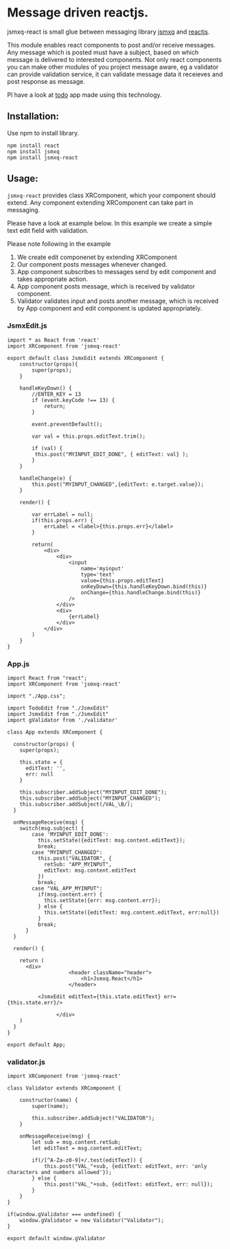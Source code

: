 # Message driven reactjs.

jsmxq-react is small glue between messaging library [jsmxq](https://github.com/ladder-b/jsmxq) and [reactjs](https://reactjs.org/).

This module enables react components to post and/or receive messages. Any message which is posted must have a subject, based on which message is delivered to interested components. Not only react components you can make other modules of you project message aware, eg a validator can provide validation service, it can validate message data it receieves and post response as message.

Pl have a look at [todo](https://github.com/ladder-b/jsmxq-react-todo) app made using this technology.

## Installation:

Use npm to install library.
```
npm install react
npm install jsmxq
npm install jsmxq-react
```

## Usage:

`jsmxq-react` provides class XRComponent, which your component should extend. Any component extending XRComponent can take part in messaging.

Please have a look at example below. In this example we create a simple text edit field with validation.

Please note following in the example
1. We create edit componenet by extending XRComponent
2. Our component posts messages whenever changed.
3. App component subscribes to messages send by edit component and takes appropriate action.
4. App component posts message, which is received by validator component.
5. Validator validates input and posts another message, which is received by App component and edit component is updated appropriately.

### JsmxEdit.js
```
import * as React from 'react'
import XRComponent from 'jsmxq-react'

export default class JsmxEdit extends XRComponent {
    constructor(props){
        super(props);
    }

    handleKeyDown() {
        //ENTER_KEY = 13
        if (event.keyCode !== 13) {
            return;
        }

        event.preventDefault();

        var val = this.props.editText.trim();

        if (val) {
         this.post("MYINPUT_EDIT_DONE", { editText: val} );
        }
    }
  
    handleChange(e) {
        this.post("MYINPUT_CHANGED",{editText: e.target.value});
    }

    render() {

        var errLabel = null;
        if(this.props.err) {
            errLabel = <label>{this.props.err}</label>
        }

        return(
            <div>
                <div>
                    <input
                        name='myinput'
                        type='text'
                        value={this.props.editText}
                        onKeyDown={this.handleKeyDown.bind(this)}
                        onChange={this.handleChange.bind(this)}
                    />
                </div>
                <div>
                    {errLabel}
                </div>
            </div>
        )
    }
}
```

### App.js
```
import React from "react";
import XRComponent from 'jsmxq-react'

import "./App.css";

import TodoEdit from "./JsmxEdit"
import JsmxEdit from "./JsmxEdit"
import gValidator from './validator'

class App extends XRComponent {
  
  constructor(props) {
    super(props);

    this.state = {
      editText: '',
      err: null
    }

    this.subscriber.addSubject("MYINPUT_EDIT_DONE");
    this.subscriber.addSubject("MYINPUT_CHANGED");
    this.subscriber.addSubject(/VAL_\B/);
  }

  onMessageReceive(msg) {
    switch(msg.subject) {
        case 'MYINPUT_EDIT_DONE':
          this.setState({editText: msg.content.editText});
          break;
        case "MYINPUT_CHANGED":
          this.post("VALIDATOR", {
            retSub: "APP_MYINPUT",
            editText: msg.content.editText
          })
          break;
        case "VAL_APP_MYINPUT":
          if(msg.content.err) {
            this.setState({err: msg.content.err});
          } else {
            this.setState({editText: msg.content.editText, err:null})
          }
          break;
      }
  }

  render() {   
    
    return (
      <div>
					<header className="header">
						<h1>Jsmxq.React</h1>						
					</header>

          <JsmxEdit editText={this.state.editText} err={this.state.err}/>
          
				</div>
    )
  }
}

export default App;
```

### validator.js
```
import XRComponent from 'jsmxq-react'

class Validator extends XRComponent {

    constructor(name) {
        super(name);

        this.subscriber.addSubject("VALIDATOR");
    }

    onMessageReceive(msg) {
        let sub = msg.content.retSub;
        let editText = msg.content.editText;

        if(/[^A-Za-z0-9]+/.test(editText)) {
            this.post("VAL_"+sub, {editText: editText, err: 'only characters and numbers allowed'});
        } else {
            this.post("VAL_"+sub, {editText: editText, err: null});            
        }
    }
}

if(window.gValidator === undefined) {
    window.gValidator = new Validator("Validator");
}

export default window.gValidator
```